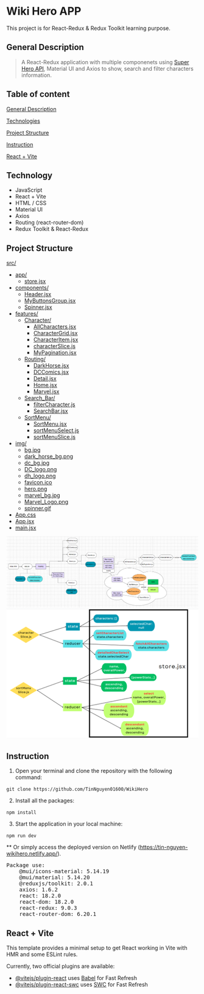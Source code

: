 # Wiki Hero APP

This project is for React-Redux & Redux Toolkit learning purpose.

## General Description

> A React-Redux application with multiple componenets using [Super Hero API](https://cdn.jsdelivr.net/gh/akabab/superhero-api@0.3.0/api/all.json), Material UI and Axios to show, search and filter characters information.

## Table of content

[General Description](#general-description)

[Technologies](#technologies)

[Project Structure](#project-structure)

[Instruction](#instruction)

[React + Vite](#react--vite)

## Technology

-   JavaScript
-   React + Vite
-   HTML / CSS
-   Material UI
-   Axios
-   Routing (react-router-dom)
-   Redux Toolkit & React-Redux

## Project Structure

[src/](./src)

-   [app/](./src/app)
    -   [store.jsx](./src/app/store.jsx)
-   [components/](./src/components)
    -   [Header.jsx](./src/components/Header.jsx)
    -   [MyButtonsGroup.jsx](./src/components/MyButtonsGroup.jsx)
    -   [Spinner.jsx](./src/components/Spinner.jsx)
-   [features/](./src/features)
    -   [Character/](./src/features/Character)
        -   [AllCharacters.jsx](./src/features/Character/AllCharacters.jsx)
        -   [CharacterGrid.jsx](./src/features/Character/CharacterGrid.jsx)
        -   [CharacterItem.jsx](./src/features/Character/CharacterItem.jsx)
        -   [characterSlice.js](./src/features/Character/characterSlice.js)
        -   [MyPagination.jsx](./src/features/Character/MyPagination.jsx)
    -   [Routing/](./src/features/Routing)
        -   [DarkHorse.jsx](./src/features/Routing/DarkHorse.jsx)
        -   [DCComics.jsx](./src/features/Routing/DCComics.jsx)
        -   [Detail.jsx](./src/features/Routing/Detail.jsx)
        -   [Home.jsx](./src/features/Routing/Home.jsx)
        -   [Marvel.jsx](./src/features/Routing/Marvel.jsx)
    -   [Search_Bar/](./src/features/Search_Bar)
        -   [filterCharacter.js](./src/features/Search_Bar/filterCharacter.js)
        -   [SearchBar.jsx](./src/features/Search_Bar/SearchBar.jsx)
    -   [SortMenu/](./src/features/SortMenu)
        -   [SortMenu.jsx](./src/features/SortMenu/SortMenu.jsx)
        -   [sortMenuSelect.js](./src/features/SortMenu/sortMenuSelect.js)
        -   [sortMenuSlice.js](./src/features/SortMenu/sortMenuSlice.js)
-   [img/](./src/img)
    -   [bg.jpg](./src/img/bg.jpg)
    -   [dark_horse_bg.png](./src/img/dark_horse_bg.png)
    -   [dc_bg.jpg](./src/img/dc_bg.jpg)
    -   [DC_logo.png](./src/img/DC_logo.png)
    -   [dh_logo.png](./src/img/dh_logo.png)
    -   [favicon.ico](./src/img/favicon.ico)
    -   [hero.png](./src/img/hero.png)
    -   [marvel_bg.jpg](./src/img/marvel_bg.jpg)
    -   [Marvel_Logo.png](./src/img/Marvel_Logo.png)
    -   [spinner.gif](./src/img/spinner.gif)
-   [App.css](./src/App.css)
-   [App.jsx](./src/App.jsx)
-   [main.jsx](./src/main.jsx)

![Project_structure](Project_structure.png)
![Redux_structure](Redux_structure.png)

## Instruction

1. Open your terminal and clone the repository with the following command:

```
git clone https://github.com/TinNguyen01600/WikiHero
```

2. Install all the packages:

```
npm install
```

3. Start the application in your local machine:

```
npm run dev
```

\*\* Or simply access the deployed version on Netlify (https://tin-nguyen-wikihero.netlify.app/).

<pre>
Package use: 
    @mui/icons-material: 5.14.19
    @mui/material: 5.14.20
    @reduxjs/toolkit: 2.0.1
    axios: 1.6.2
    react: 18.2.0
    react-dom: 18.2.0
    react-redux: 9.0.3
    react-router-dom: 6.20.1
</pre>

## React + Vite

This template provides a minimal setup to get React working in Vite with HMR and some ESLint rules.

Currently, two official plugins are available:

-   [@vitejs/plugin-react](https://github.com/vitejs/vite-plugin-react/blob/main/packages/plugin-react/README.md) uses [Babel](https://babeljs.io/) for Fast Refresh
-   [@vitejs/plugin-react-swc](https://github.com/vitejs/vite-plugin-react-swc) uses [SWC](https://swc.rs/) for Fast Refresh
